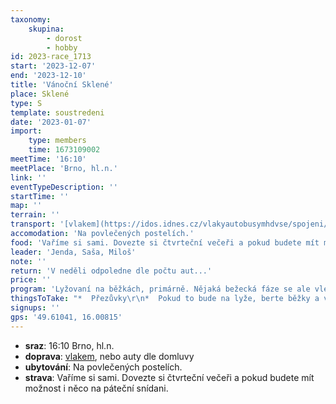 ```yaml
---
taxonomy:
    skupina:
        - dorost
        - hobby
id: 2023-race_1713
start: '2023-12-07'
end: '2023-12-10'
title: 'Vánoční Sklené'
place: Sklené
type: S
template: soustredeni
date: '2023-01-07'
import:
    type: members
    time: 1673109002
meetTime: '16:10'
meetPlace: 'Brno, hl.n.'
link: ''
eventTypeDescription: ''
startTime: ''
map: ''
terrain: ''
transport: '[vlakem](https://idos.idnes.cz/vlakyautobusymhdvse/spojeni/prehled/?p=Fyb5SSWpsOpfNdTbad2ENOpNjMdVVKdd.gQ8ZVIlwIWpEoORrUEPtHOZx4K238SOZRqdhspbRnmVO8J3PqD7pY8QT5fa0Tmfrp5e.6V3PudFKVII6LvwWNCms.jA8dC7XWln4.3mZ0c-), nebo auty dle domluvy'
accomodation: 'Na povlečených postelích.'
food: 'Vaříme si sami. Dovezte si čtvrteční večeři a pokud budete mít možnost i něco na páteční snídani.'
leader: 'Jenda, Saša, Miloš'
note: ''
return: 'V neděli odpoledne dle počtu aut...'
price: ''
program: 'Lyžovaní na běžkách, primárně. Nějaká bežecká fáze se ale vleze.'
thingsToTake: "*  Přezůvky\r\n*  Pokud to bude na lyže, berte běžky a věci na ně. Zároveň i jedny boty na běh.\r\n*  pro variantu běh (ti co nelyžují) doporučuju alespoň:\r\n\t*  2x boty (terén, cesty)\r\n\t*  2 sady oblečení\r\n\t*  světlo (i pro lyžaře)\r\n\t*  buzolu\r\n* Hry na večer\r\n* 1x společný dárek pod stromeček (další dárky navíc v neomezeném množství).\r\n* Mapy, které jste ještě nestihli probrat s nikým 20+.\r\n* Pro zimomřivé spacák (už několik let nebyl potřeba)"
signups: ''
gps: '49.61041, 16.00815'
---
```


* **sraz**: 16:10 Brno, hl.n.
* **doprava**: [vlakem](https://idos.idnes.cz/vlakyautobusymhdvse/spojeni/prehled/?p=Fyb5SSWpsOpfNdTbad2ENOpNjMdVVKdd.gQ8ZVIlwIWpEoORrUEPtHOZx4K238SOZRqdhspbRnmVO8J3PqD7pY8QT5fa0Tmfrp5e.6V3PudFKVII6LvwWNCms.jA8dC7XWln4.3mZ0c-), nebo auty dle domluvy
* **ubytování**: Na povlečených postelích.
* **strava**: Vaříme si sami. Dovezte si čtvrteční večeři a pokud budete mít možnost i něco na páteční snídani.
